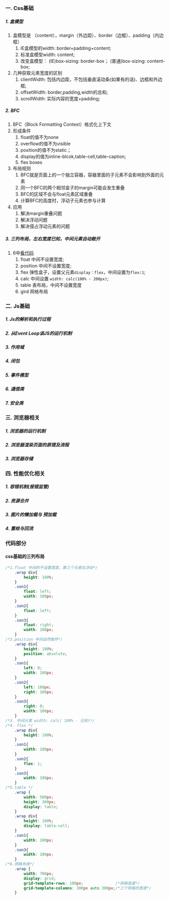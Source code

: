 ### 一. Css基础
##### 1. 盒模型
1. 盒模型是 （content），margin（外边距）、border（边框）、padding（内边框）
	1. IE盒模型的width: border+padding+content;
	2. 标准盒模型width: content;
	3. 改变盒模型： (IE)box-sizing: border-box； (普通)box-sizing: content-box;
2. 几种获取元素宽度的区别
	1. clientWidth: 包括内边距，不包括垂直滚动条(如果有的话)、边框和外边框;
	2. offsetWidth: border,padding,width的总和;
	3. scrollWidth: 实际内容的宽度+padding;
##### 2. BFC
1. BFC（Block Formatting Context）格式化上下文
2. 形成条件
	1. float的值不为none
	2. overflow的值不为visible
	3. position的值不为static；
	4. display的值为inline-blcok,table-cell,table-caption;
	5. flex boxes
3. 布局规则
	1. BFC就是页面上的一个独立容器，容器里面的子元素不会影响到外面的元素
	2. 同一个BFC的两个相邻盒子的margin可能会发生重叠
	3. BFC的区域不会与float元素区域重叠
	4. 计算BFC的高度时，浮动子元素也参与计算
4. 应用
	1.	解决margin重叠问题
	2.	解决浮动问题
	3.	解决侵占浮动元素的问题
##### 3. 三列布局，左右宽度已知，中间元素自动敞开
1. 6中[看代码](#css基础的三列布局)
	1. float 中间不设置宽度;
	2. position 中间不设置宽度;
	3. flex 弹性盒子，设置父元素`display：flex`，中间设置为`flex:1`;
	3. calc 中间设置 `width: calc(100% - 200px)`;
	4. table 表布局，中间不设置宽度
	5. gird 网格布局

### 二. Js基础
##### 1. Js的解析和执行过程
##### 2. 从Event Loop谈JS的运行机制
##### 3. 作用域
##### 4. 闭包
##### 5. 事件模型
##### 6. 通信类
##### 7. 安全类

### 三. 浏览器相关
##### 1. 浏览器的运行机制
##### 2. 浏览器渲染页面的原理及流程
##### 3. 浏览器存储

### 四. 性能优化相关
##### 1. 容错机制(报错监管)
##### 2. 资源合并
##### 3. 图片的懒加载与 预加载
##### 4. 重绘与回流

### 代码部分
#### css基础的三列布局
```css
/*1.float 中间的不设置宽度，第三个元素右浮动*/
	.wrap div{
		height: 100%;
	}
	.son1{
		float: left;
		width: 100px;
	}
	.son2{
		float: left;
	}
	.son3{
		float: right;
		width: 100px;
	}
/*2.position 中间自然敞开*/
	.wrap div{
		height: 100%;
		position: absolute;
	}
	.son1{
		left: 0;
		width: 100px;
	}
	.son2{
		left: 100px;
		right: 100px;
	}
	.son3{
		right: 0;
		width: 100px;
	}
/*3. 中间元素 width: calc( 100% - 已知)*/
/*4. flex */
	.wrap div{
		height: 100%;
	}
	.son1{
		width: 100px;
	}
	.son2{
		flex: 1;
	}
	.son3{
		width: 100px;
	}
/*5.table */
	.wrap {
		width: 500px;
		height: 300px;    
		display: table;
	}
	.wrap div{
		height: 100%;
		display: table-cell;
	}
	.son1{
		width: 100px;
	}
	.son3{
		width: 100px;
	}
/*6.网格布局*/
	.wrap {
		width: 700px;
		display: grid;
		grid-template-rows: 100px;              /*网格高度*/
		grid-template-columns: 300px auto 300px;/*三个网格的宽度*/
	}
```






































						
  
